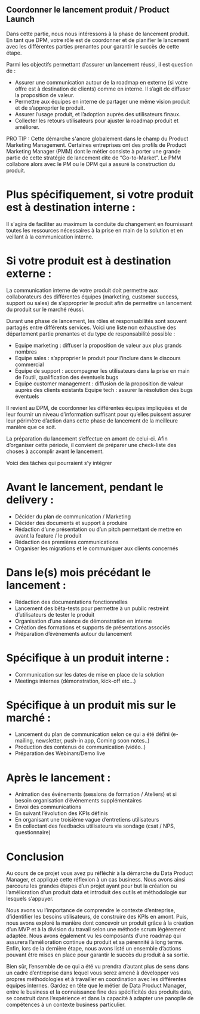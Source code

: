 ## Coordonner le lancement produit / Product Launch

Dans cette partie, nous nous intéressons à la phase de lancement produit. En tant que DPM, votre rôle est de coordonner et de planifier le lancement avec les différentes parties prenantes pour garantir le succès de cette étape.

Parmi les objectifs permettant d’assurer un lancement réussi, il est question de :

- Assurer une communication autour de la roadmap en externe (si votre offre est à destination de clients) comme en interne. Il s’agit de diffuser la proposition de valeur.
- Permettre aux équipes en interne de partager une même vision produit et de s’approprier le produit.
- Assurer l’usage produit, et l’adoption auprès des utilisateurs finaux.
- Collecter les retours utilisateurs pour ajuster la roadmap produit et améliorer.

PRO TIP : Cette démarche s'ancre globalement dans le champ du Product Marketing Management. Certaines entreprises ont des profils de Product Marketing Manager (PMM) dont le métier consiste à porter une grande partie de cette stratégie de lancement dite de “Go-to-Market”. Le PMM collabore alors avec le PM ou le DPM qui a assuré la construction du produit.

# Plus spécifiquement, si votre produit est à destination interne :

Il s'agira de faciliter au maximum la conduite du changement en fournissant toutes les ressources nécessaires à la prise en main de la solution et en veillant à la communication interne.

# Si votre produit est à destination externe :

La communication interne de votre produit doit permettre aux collaborateurs des différentes équipes (marketing, customer success, support ou sales) de s’approprier le produit afin de permettre un lancement du produit sur le marché réussi.

Durant une phase de lancement, les rôles et responsabilités sont souvent partagés entre différents services. Voici une liste non exhaustive des département partie prenantes et du type de responsabilité possible :

- Equipe marketing : diffuser la proposition de valeur aux plus grands nombres
- Equipe sales : s’approprier le produit pour l’inclure dans le discours commercial
- Équipe de support : accompagner les utilisateurs dans la prise en main de l’outil, qualification des éventuels bugs
- Equipe customer management : diffusion de la proposition de valeur auprès des clients existants Equipe tech : assurer la résolution des bugs éventuels

Il revient au DPM, de coordonner les différentes équipes impliquées et de leur fournir un niveau d’information suffisant pour qu’elles puissent assurer leur périmètre d’action dans cette phase de lancement de la meilleure manière que ce soit.

La préparation du lancement s’effectue en amont de celui-ci. Afin d’organiser cette période, il convient de préparer une check-liste des choses à accomplir avant le lancement.

Voici des tâches qui pourraient s’y intégrer

# Avant le lancement, pendant le delivery :

- Décider du plan de communication / Marketing
- Décider des documents et support à produire
- Rédaction d’une présentation ou d’un pitch permettant de mettre en avant la feature / le produit
- Rédaction des premières communications
- Organiser les migrations et le communiquer aux clients concernés

# Dans le(s) mois précédant le lancement :

- Rédaction des documentations fonctionnelles
- Lancement des bêta-tests pour permettre à un public restreint d’utilisateurs de tester le produit
- Organisation d’une séance de démonstration en interne
- Création des formations et supports de présentations associés
- Préparation d’événements autour du lancement

# Spécifique à un produit interne :

- Communication sur les dates de mise en place de la solution
- Meetings internes (démonstration, kick-off etc...)

# Spécifique à un produit mis sur le marché :

- Lancement du plan de communication selon ce qui a été défini (e-mailing, newsletter, push-in app, Coming soon notes..)
- Production des contenus de communication (vidéo..)
- Préparation des Webinars/Demo live

# Après le lancement :

- Animation des événements (sessions de formation / Ateliers) et si besoin organisation d’événements supplémentaires
- Envoi des communications
- En suivant l’évolution des KPIs définis
- En organisant une troisième vague d’entretiens utilisateurs
- En collectant des feedbacks utilisateurs via sondage (csat / NPS, questionnaire)

# Conclusion

Au cours de ce projet vous avez pu réfléchir à la démarche du Data Product Manager, et appliqué cette réflexion à un cas business. Nous avons ainsi parcouru les grandes étapes d’un projet ayant pour but la création ou l’amélioration d'un produit data et introduit des outils et méthodologie sur lesquels s’appuyer.

Nous avons vu l’importance de comprendre le contexte d’entreprise, d’identifier les besoins utilisateurs, de construire des KPIs en amont. Puis, nous avons exploré la manière dont concevoir un produit grâce à la création d’un MVP et à la division du travail selon une méthode scrum légèrement adaptée. Nous avons également vu les composants d’une roadmap qui assurera l’amélioration continue du produit et sa pérennité à long terme. Enfin, lors de la dernière étape, nous avons listé un ensemble d’actions pouvant être mises en place pour garantir le succès du produit à sa sortie.

Bien sûr, l’ensemble de ce qui a été vu prendra d’autant plus de sens dans un cadre d’entreprise dans lequel vous serez amené à développer vos propres méthodologies et à travailler en coordination avec les différentes équipes internes. Gardez en tête que le métier de Data Product Manager, entre le business et la connaissance fine des spécificités des produits data, se construit dans l’expérience et dans la capacité à adapter une panoplie de compétences à un contexte business particulier.
